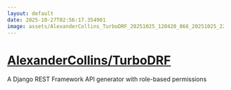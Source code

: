 ```yaml
---
layout: default
date: 2025-10-27T02:56:17.354901
image: assets/AlexanderCollins_TurboDRF_20251025_120420_866_20251025_224557_fc34dd--20251026T004716506--cropped.png
---
```


# [AlexanderCollins/TurboDRF](https://github.com/AlexanderCollins/TurboDRF/)

A Django REST Framework API generator with role-based permissions

